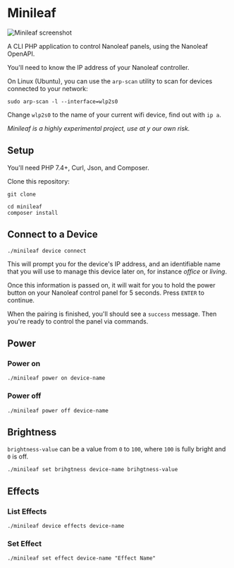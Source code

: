 # Minileaf

![Minileaf screenshot](https://i.imgur.com/mM7EINI.png)

A CLI PHP application to control Nanoleaf panels, using the Nanoleaf OpenAPI.

You'll need to know the IP address of your Nanoleaf controller. 

On Linux (Ubuntu), you can use the `arp-scan` utility to scan for devices connected to your network:
```shell
sudo arp-scan -l --interface=wlp2s0 
```
Change `wlp2s0` to the name of your current wifi device, find out with `ip a`.

_Minileaf is a highly experimental project, use at y our own risk._

## Setup
You'll need PHP 7.4+, Curl, Json, and Composer.

Clone this repository:

```shell
git clone 
```

```shell
cd minileaf
composer install
```

## Connect to a Device

```shell
./minileaf device connect
```

This will prompt you for the device's IP address, and an identifiable name that you will use to manage this device later on, for instance *office* or *living*.

Once this information is passed on, it will wait for you to hold the power button on your Nanoleaf control panel for 5 seconds. Press `ENTER` to continue.

When the pairing is finished, you'll should see a `success` message. Then you're ready to control the panel via commands.

## Power

### Power on

```shell
./minileaf power on device-name
```

### Power off

```shell
./minileaf power off device-name
```

## Brightness

`brightness-value` can be a value from `0` to `100`, where `100` is fully bright and `0` is off.

```shell
./minileaf set brihgtness device-name brihgtness-value
```

## Effects

### List Effects

```shell
./minileaf device effects device-name
```

### Set Effect

```shell
./minileaf set effect device-name "Effect Name"
```
